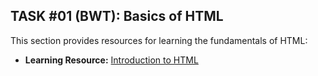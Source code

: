 ## TASK #01 (BWT): Basics of HTML

This section provides resources for learning the fundamentals of HTML:

* **Learning Resource:** [Introduction to HTML](https://youtu.be/UB1O30fR-EE)
